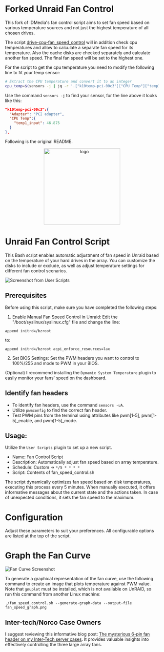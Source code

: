 # Forked Unraid Fan Control
This fork of IDMedia's fan control script aims to set fan speed based on various temperature sources and not just the highest temperature of all chosen drives.

The script [drive-cpu-fan_speed_control](drive-cpu-fan_speed_control.sh) will in addition check cpu temperatures and allow to calculate a separate fan speed for its temperature.
Also the cache disks are checked separately and calculate another fan speed. The final fan speed will be set to the highest one.

For the script to get the cpu temperature you need to modify the following line to fit your temp sensor:
```bash
# Extract the CPU temperature and convert it to an integer
cpu_temp=$(sensors -j | jq -r '.["k10temp-pci-00c3"]["CPU Temp"]["temp1_input"] | floor')
```
Use the command `sensors -j` to find your sensor, for the line above it looks like this:
```json
"k10temp-pci-00c3":{
  "Adapter": "PCI adapter",
  "CPU Temp":{
    "temp1_input": 46.875
  }
},
```

Following is the original README.

<div align="center">
  <img src="extras/logo.png" width="250" alt="logo">
</div>


# Unraid Fan Control Script
This Bash script enables automatic adjustment of fan speed in Unraid based on the temperature of your hard drives in the array. You can customize the disks to include or exclude, as well as adjust temperature settings for different fan control scenarios.


![Screenshot from User Scripts](extras/user_scripts.png)


## Prerequisites

Before using this script, make sure you have completed the following steps:

1. Enable Manual Fan Speed Control in Unraid:
Edit the "/boot/syslinux/syslinux.cfg" file and change the line:
```
append initrd=/bzroot
```
to:
```
append initrd=/bzroot acpi_enforce_resources=lax
```
2. Set BIOS Settings:
Set the PWM headers you want to control to 100%/255 and mode to PWM in your BIOS.

(Optional) I recommend installing the `Dynamix System Temperature` plugin to easily monitor your fans' speed on the dashboard.


## Identify fan headers
* To identify fan headers, use the command `sensors -uA`.
* Utilize `pwmconfig` to find the correct fan header.
* Test PWM pins from the terminal using attributes like pwm[1-5], pwm[1-5]_enable, and pwm[1-5]_mode.


## Usage:

Utilize the `User Scripts` plugin to set up a new script.

* Name: Fan Control Script
* Description: Automatically adjust fan speed based on array temperature.
* Schedule: Custom -> `*/5 * * * *`
* Script: Contents of fan_speed_control.sh

The script dynamically optimizes fan speed based on disk temperatures, executing this process every 5 minutes. When manually executed, it offers informative messages about the current state and the actions taken. In case of unexpected conditions, it sets the fan speed to the maximum.


# Configuration

Adjust these parameters to suit your preferences. All configurable options are listed at the top of the script.


# Graph the Fan Curve

![Fan Curve Screenshot](extras/fan_speed_graph.png)

To generate a graphical representation of the fan curve, use the following command to create an image that plots temperature against PWM value. Note that `gnuplot` must be installed, which is not available on UnRAID, so run this command from another Linux machine:

```
./fan_speed_control.sh --generate-graph-data --output-file fan_speed_graph.png
```


## Inter-tech/Norco Case Owners
I suggest reviewing this informative blog post: [The mysterious 6-pin fan header on my Inter-Tech server cases](https://blog.cavelab.dev/2021/03/inter-tech-case-fan-header/). It provides valuable insights into effectively controlling the three large array fans.

